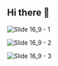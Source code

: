 ## Hi there 👋

<!--

**Here are some ideas to get you started:**

🙋‍♀️ A short introduction - what is your organization all about?
🌈 Contribution guidelines - how can the community get involved?
👩‍💻 Useful resources - where can the community find your docs? Is there anything else the community should know?
🍿 Fun facts - what does your team eat for breakfast?
🧙 Remember, you can do mighty things with the power of [Markdown](https://docs.github.com/github/writing-on-github/getting-started-with-writing-and-formatting-on-github/basic-writing-and-formatting-syntax)
-->
![Slide 16_9 - 1](https://github.com/TeamTheGenius/TeamTheGenius_Server/assets/95005061/2b385181-2622-4d71-8f42-64163879fd71)

![Slide 16_9 - 2](https://github.com/TeamTheGenius/TeamTheGenius_Server/assets/95005061/4590dc66-85ea-4e1f-b794-51375753e282)

![Slide 16_9 - 3](https://github.com/TeamTheGenius/TeamTheGenius_Server/assets/95005061/97c3981c-d3ba-4235-805d-cb3423c9fa51)
